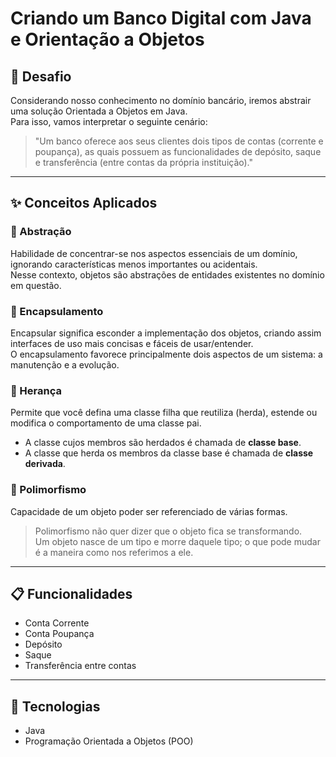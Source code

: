 # Criando um Banco Digital com Java e Orientação a Objetos

## 🏦 Desafio
Considerando nosso conhecimento no domínio bancário, iremos abstrair uma solução Orientada a Objetos em Java.  
Para isso, vamos interpretar o seguinte cenário:

> "Um banco oferece aos seus clientes dois tipos de contas (corrente e poupança), as quais possuem as funcionalidades de depósito, saque e transferência (entre contas da própria instituição)."

---

## ✨ Conceitos Aplicados

### 🔹 Abstração
Habilidade de concentrar-se nos aspectos essenciais de um domínio, ignorando características menos importantes ou acidentais.  
Nesse contexto, objetos são abstrações de entidades existentes no domínio em questão.

### 🔹 Encapsulamento
Encapsular significa esconder a implementação dos objetos, criando assim interfaces de uso mais concisas e fáceis de usar/entender.  
O encapsulamento favorece principalmente dois aspectos de um sistema: a manutenção e a evolução.

### 🔹 Herança
Permite que você defina uma classe filha que reutiliza (herda), estende ou modifica o comportamento de uma classe pai.  
- A classe cujos membros são herdados é chamada de **classe base**.
- A classe que herda os membros da classe base é chamada de **classe derivada**.

### 🔹 Polimorfismo
Capacidade de um objeto poder ser referenciado de várias formas.  
> Polimorfismo não quer dizer que o objeto fica se transformando.  
Um objeto nasce de um tipo e morre daquele tipo; o que pode mudar é a maneira como nos referimos a ele.

---

## 📋 Funcionalidades
- Conta Corrente
- Conta Poupança
- Depósito
- Saque
- Transferência entre contas

---

## 🚀 Tecnologias
- Java
- Programação Orientada a Objetos (POO)

